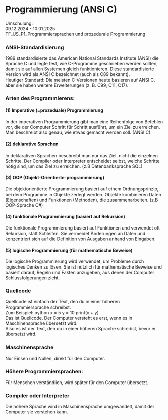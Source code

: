 # Programmierung (ANSI C)
Umschulung:  <br>
09.12.2024 - 10.01.2025 <br>
TF_US_P1_Programmiersprachen und prozedurale Programmierung <br>

<h3>ANSI-Standardisierung</h3>
1989 standardisierte das American National Standards Institute (ANSI) die Sprache C und legte fest, wie C-Programme geschrieben werden sollten, damit sie auf allen Systemen gleich funktionieren. Diese standardisierte Version wird als ANSI C bezeichnet (auch als C89 bekannt). <br>
Heutiger Standard: Die meisten C-Versionen heute basieren auf ANSI C, aber sie haben weitere Erweiterungen (z. B. C99, C11, C17). 

<h3>Arten des Programmierens:</h3>
<h4>(1) Imperative (=prozeduale) Programmierung</h4>
In der imperativen Programmierung gibt man eine Reihenfolge von Befehlen vor, die der Computer Schritt für Schritt ausführt, um ein Ziel zu erreichen. Man beschreibt also genau, wie etwas gemacht werden soll. (ANSI C)
<h4>(2) deklarative Sprachen</h4>
In deklarativen Sprachen beschreibt man nur das Ziel, nicht die einzelnen Schritte. Der Compiler oder Interpreter entscheidet selbst, welche Schritte nötig sind, um das Ziel zu erreichen. (z.B Datenbanksprache SQL)
<h4>(3) OOP (Objekt-Orientierte-programmierung)</h4> 
Die objektorientierte Programmierung basiert auf einem Ordnungsprinzip, bei dem Programme in Objekte zerlegt werden. Objekte kombinieren Daten (Eigenschaften) und Funktionen (Methoden), die zusammenarbeiten.  
(z.B OOP-Sprache C#) 
<h4>(4) funktionale Programmierung (basiert auf Rekursion)</h4> 
Die funktionale Programmierung basiert auf Funktionen und verwendet oft Rekursion, statt Schleifen. Sie vermeidet Änderungen an Daten und konzentriert sich auf die Definition von Ausgaben anhand von Eingaben. 
<h4>(5) logische Programmierung (für mathematische Beweise)</h4> 
Die logische Programmierung wird verwendet, um Probleme durch logisches Denken zu lösen. Sie ist nützlich für mathematische Beweise und basiert darauf, Regeln und Fakten anzugeben, aus denen der Computer Schlussfolgerungen zieht. 
<h3>Quellcode</h3>
Quellcode ist einfach der Text, den du in einer höheren Programmiersprache schreibst. 
<br> Zum Beispiel: 
python 
x = 5 y = 10 print(x + y)  
<br> Das ist Quellcode. Der Computer versteht es erst, wenn es in Maschinensprache übersetzt wird. <br>
Also es ist der Text, den du in einer höheren Sprache schreibst, bevor er übersetzt wird. <br>

<h3>Maschinensprache</h3> Nur Einsen und Nullen, direkt für den Computer. 
<h3>Höhere Programmiersprachen:</h3> Für Menschen verständlich, wird später für den Computer übersetzt. <br>
<h3>Compiler oder Interpreter</h3> Die höhere Sprache wird in Maschinensprache umgewandelt, damit der Computer sie verstehen kann. 
